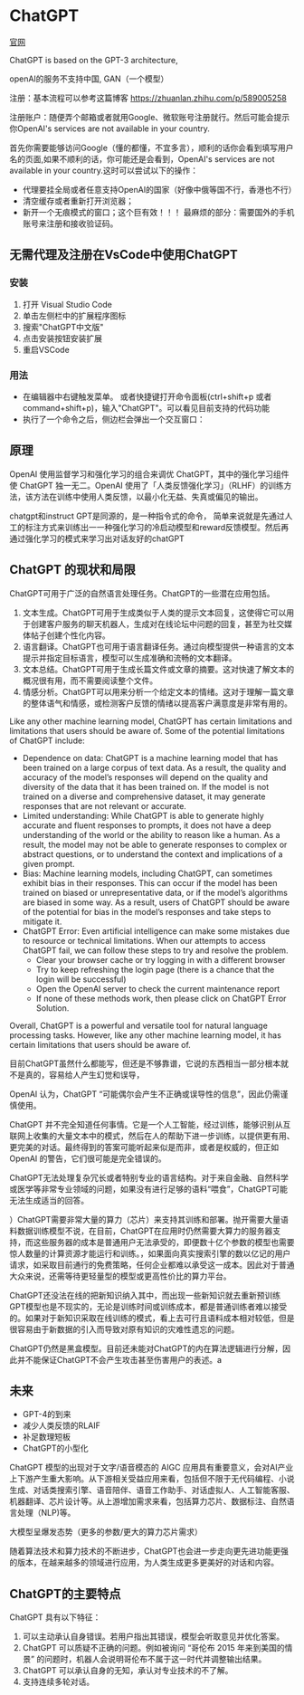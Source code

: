 # ChatGPT
[官网](https://chat.openai.com)  

ChatGPT is based on the GPT-3 architecture,

openAI的服务不支持中国, GAN（一个模型）

注册：基本流程可以参考这篇博客
https://zhuanlan.zhihu.com/p/589005258

注册账户：随便弄个邮箱或者就用Google、微软账号注册就行。然后可能会提示你OpenAI's services are not available in your country.

首先你需要能够访问Google（懂的都懂，不宜多言），顺利的话你会看到填写用户名的页面,如果不顺利的话，你可能还是会看到，OpenAI's services are not available in your country.这时可以尝试以下的操作：
* 代理要挂全局或者任意支持OpenAI的国家（好像中俄等国不行，香港也不行）
* 清空缓存或者重新打开浏览器；
* 新开一个无痕模式的窗口；这个巨有效！！！
最麻烦的部分：需要国外的手机账号来注册和接收验证码。

## 无需代理及注册在VsCode中使用ChatGPT
### 安装
1. 打开 Visual Studio Code
2. 单击左侧栏中的扩展程序图标
3. 搜索"ChatGPT中文版"
4. 点击安装按钮安装扩展
5. 重启VSCode
### 用法
* 在编辑器中右键触发菜单。 或者快捷键打开命令面板(ctrl+shift+p 或者 command+shift+p)，输入"ChatGPT"。可以看见目前支持的代码功能
* 执行了一个命令之后，侧边栏会弹出一个交互窗口： 

## 原理
OpenAI 使用监督学习和强化学习的组合来调优 ChatGPT，其中的强化学习组件使 ChatGPT 独一无二。OpenAI 使用了「人类反馈强化学习」（RLHF）的训练方法，该方法在训练中使用人类反馈，以最小化无益、失真或偏见的输出。

chatgpt和instruct GPT是同源的，是一种指令式的命令， 简单来说就是先通过人工的标注方式来训练出一一种强化学习的冷启动模型和reward反馈模型。然后再通过强化学习的模式来学习出对话友好的chatGPT 

## ChatGPT 的现状和局限
ChatGPT可用于广泛的自然语言处理任务。ChatGPT的一些潜在应用包括。
1. 文本生成。ChatGPT可用于生成类似于人类的提示文本回复，这使得它可以用于创建客户服务的聊天机器人，生成对在线论坛中问题的回复，甚至为社交媒体帖子创建个性化内容。
2. 语言翻译。ChatGPT也可用于语言翻译任务。通过向模型提供一种语言的文本提示并指定目标语言，模型可以生成准确和流畅的文本翻译。
3. 文本总结。ChatGPT可用于生成长篇文件或文章的摘要。这对快速了解文本的概况很有用，而不需要阅读整个文件。
4. 情感分析。ChatGPT可以用来分析一个给定文本的情绪。这对于理解一篇文章的整体语气和情感，或检测客户反馈的情绪以提高客户满意度是非常有用的。

Like any other machine learning model, ChatGPT has certain limitations and limitations that users should be aware of. Some of the potential limitations of ChatGPT include:
* Dependence on data: ChatGPT is a machine learning model that has been trained on a large corpus of text data. As a result, the quality and accuracy of the model’s responses will depend on the quality and diversity of the data that it has been trained on. If the model is not trained on a diverse and comprehensive dataset, it may generate responses that are not relevant or accurate.
* Limited understanding: While ChatGPT is able to generate highly accurate and fluent responses to prompts, it does not have a deep understanding of the world or the ability to reason like a human. As a result, the model may not be able to generate responses to complex or abstract questions, or to understand the context and implications of a given prompt.
* Bias: Machine learning models, including ChatGPT, can sometimes exhibit bias in their responses. This can occur if the model has been trained on biased or unrepresentative data, or if the model’s algorithms are biased in some way. As a result, users of ChatGPT should be aware of the potential for bias in the model’s responses and take steps to mitigate it.
* ChatGPT Error: Even artificial intelligence can make some mistakes due to resource or technical limitations. When our attempts to access ChatGPT fail, we can follow these steps to try and resolve the problem.
    * Clear your browser cache or try logging in with a different browser
    * Try to keep refreshing the login page (there is a chance that the login will be successful)
    * Open the OpenAI server to check the current maintenance report
    * If none of these methods work, then please click on ChatGPT Error Solution.

Overall, ChatGPT is a powerful and versatile tool for natural language processing tasks. However, like any other machine learning model, it has certain limitations that users should be aware of. 

目前ChatGPT虽然什么都能写，但还是不够靠谱，它说的东西相当一部分根本就不是真的，容易给人产生幻觉和误导，

OpenAI 认为，ChatGPT “可能偶尔会产生不正确或误导性的信息”，因此仍需谨慎使用。

ChatGPT 并不完全知道任何事情。它是一个人工智能，经过训练，能够识别从互联网上收集的大量文本中的模式，然后在人的帮助下进一步训练，以提供更有用、更完美的对话。最终得到的答案可能听起来似是而非，或者是权威的，但正如 OpenAI 的警告，它们很可能是完全错误的。

ChatGPT无法处理复杂冗长或者特别专业的语言结构。对于来自金融、自然科学或医学等非常专业领域的问题，如果没有进行足够的语料“喂食”，ChatGPT可能无法生成适当的回答。

）ChatGPT需要非常大量的算力（芯片）来支持其训练和部署。抛开需要大量语料数据训练模型不说，在目前，ChatGPT在应用时仍然需要大算力的服务器支持，而这些服务器的成本是普通用户无法承受的，即便数十亿个参数的模型也需要惊人数量的计算资源才能运行和训练。，如果面向真实搜索引擎的数以亿记的用户请求，如采取目前通行的免费策略，任何企业都难以承受这一成本。因此对于普通大众来说，还需等待更轻量型的模型或更高性价比的算力平台。

ChatGPT还没法在线的把新知识纳入其中，而出现一些新知识就去重新预训练GPT模型也是不现实的，无论是训练时间或训练成本，都是普通训练者难以接受的。如果对于新知识采取在线训练的模式，看上去可行且语料成本相对较低，但是很容易由于新数据的引入而导致对原有知识的灾难性遗忘的问题。

ChatGPT仍然是黑盒模型。目前还未能对ChatGPT的内在算法逻辑进行分解，因此并不能保证ChatGPT不会产生攻击甚至伤害用户的表述。a
## 未来
* GPT-4的到来
* 减少人类反馈的RLAIF
* 补足数理短板
* ChatGPT的小型化

ChatGPT 模型的出现对于文字/语音模态的 AIGC 应用具有重要意义，会对AI产业上下游产生重大影响。从下游相关受益应用来看，包括但不限于无代码编程、小说生成、对话类搜索引擎、语音陪伴、语音工作助手、对话虚拟人、人工智能客服、机器翻译、芯片设计等。从上游增加需求来看，包括算力芯片、数据标注、自然语言处理（NLP)等。

大模型呈爆发态势（更多的参数/更大的算力芯片需求）

随着算法技术和算力技术的不断进步，ChatGPT也会进一步走向更先进功能更强的版本，在越来越多的领域进行应用，为人类生成更多更美好的对话和内容。
## ChatGPT的主要特点
ChatGPT 具有以下特征：
1. 可以主动承认自身错误。若用户指出其错误，模型会听取意见并优化答案。
2. ChatGPT 可以质疑不正确的问题。例如被询问 “哥伦布 2015 年来到美国的情景” 的问题时，机器人会说明哥伦布不属于这一时代并调整输出结果。
3. ChatGPT 可以承认自身的无知，承认对专业技术的不了解。
4. 支持连续多轮对话。
